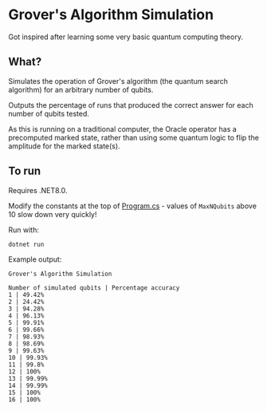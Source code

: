 ﻿# Grover's Algorithm Simulation

Got inspired after learning some very basic quantum computing theory.

## What?

Simulates the operation of Grover's algorithm (the quantum search algorithm) for an arbitrary number of qubits.

Outputs the percentage of runs that produced the correct answer for each number of qubits tested.

As this is running on a traditional computer, the Oracle operator has a precomputed marked state, rather than using some quantum logic to flip the amplitude for the marked state(s).

## To run

Requires .NET8.0.

Modify the constants at the top of [Program.cs](./GroversAlgorithmSimulation/Program.cs) - values of `MaxNQubits` above 10 slow down very quickly! 

Run with:

```
dotnet run
```

Example output:

```
Grover's Algorithm Simulation

Number of simulated qubits | Percentage accuracy
1 | 49.42%
2 | 24.42%
3 | 94.28%
4 | 96.13%
5 | 99.91%
6 | 99.66%
7 | 98.93%
8 | 98.69%
9 | 99.63%
10 | 99.93%
11 | 99.8%
12 | 100%
13 | 99.99%
14 | 99.99%
15 | 100%
16 | 100%
```
